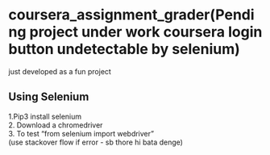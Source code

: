 # coursera_assignment_grader(Pending project under work coursera login button undetectable by selenium)
just developed as a fun project


## **Using Selenium** 

1.Pip3 install selenium <br>
2. Download a chromedriver <br>
3. To test “from selenium import webdriver”<br>
      (use stackover flow if error - sb thore hi bata denge) <br>  
